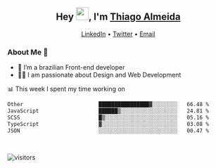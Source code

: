 

<h2 align="center">Hey <img src="https://github.com/TheDudeThatCode/TheDudeThatCode/blob/master/Assets/Hi.gif" width="29">, I'm <a href="https://www.linkedin.com/in/thiago-almeida-69785569/">Thiago Almeida</a></h2>
<p align="center">
  <a href="https://www.linkedin.com/in/thiago-almeida-69785569/">LinkedIn</a> •
  <a href="https://twitter.com/thiagoloal">Twitter</a> •
  <a href="mailto:thiagoloal@gmail.com">Email</a>
</p>

### About Me 🚀
- 🌱  I’m a brazilian Front-end developer</br>
- 👨‍💻  I am passionate about Design and Web Development</br>

<!-- ![Thiago Almeida github stats](https://github-readme-stats.vercel.app/api?username=thiagoloal&show_icons=true&hide_border=true)&nbsp;&nbsp; -->

📊 This week I spent my time working on
<!--START_SECTION:waka-->

```txt
Other                        ████████████████▓░░░░░░░░   66.48 %
JavaScript                   ██████▒░░░░░░░░░░░░░░░░░░   24.81 %
SCSS                         █▒░░░░░░░░░░░░░░░░░░░░░░░   05.16 %
TypeScript                   ▓░░░░░░░░░░░░░░░░░░░░░░░░   03.08 %
JSON                         ░░░░░░░░░░░░░░░░░░░░░░░░░   00.47 %
```

<!--END_SECTION:waka-->

<br />

![visitors](https://visitor-badge.laobi.icu/badge?page_id=thiagoloal.thiagoloal)
